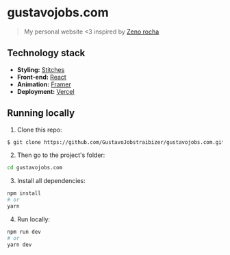 # gustavojobs.com

> My personal website <3 inspired by [Zeno rocha](https://github.com/zenorocha/zenorocha.com)

## Technology stack

- **Styling:** [Stitches](https://stitches.dev/)
- **Front-end:** [React](https://reactjs.org/)
- **Animation:** [Framer](https://www.framer.com/docs/animation/)
- **Deployment:** [Vercel](https://vercel.com/)

## Running locally

1. Clone this repo:

```sh
$ git clone https://github.com/GustavoJobstraibizer/gustavojobs.com.git
```

2. Then go to the project's folder:

```sh
cd gustavojobs.com
```

3. Install all dependencies:

```sh
npm install
# or
yarn
```

4. Run locally:

```sh
npm run dev
# or
yarn dev
```